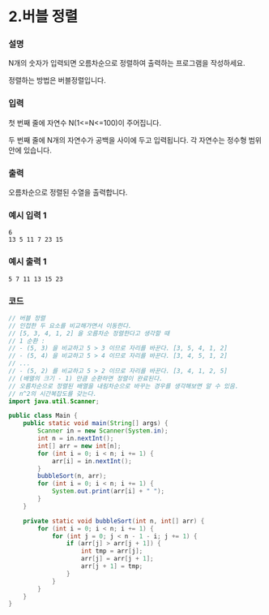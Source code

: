 # 2.버블 정렬

### 설명
N개의 숫자가 입력되면 오름차순으로 정렬하여 출력하는 프로그램을 작성하세요.

정렬하는 방법은 버블정렬입니다.

### 입력
첫 번째 줄에 자연수 N(1<=N<=100)이 주어집니다.

두 번째 줄에 N개의 자연수가 공백을 사이에 두고 입력됩니다. 각 자연수는 정수형 범위 안에 있습니다.

### 출력
오름차순으로 정렬된 수열을 출력합니다.

### 예시 입력 1
```
6
13 5 11 7 23 15
```
### 예시 출력 1
```
5 7 11 13 15 23
```

### 코드
```java
// 버블 정렬
// 인접한 두 요소를 비교해가면서 이동한다.
// [5, 3, 4, 1, 2] 을 오름차순 정렬한다고 생각할 때
// 1 순환 :
// - (5, 3) 을 비교하고 5 > 3 이므로 자리를 바꾼다. [3, 5, 4, 1, 2]
// - (5, 4) 을 비교하고 5 > 4 이므로 자리를 바꾼다. [3, 4, 5, 1, 2]
// ...
// - (5, 2) 를 비교하고 5 > 2 이므로 자리를 바꾼다. [3, 4, 1, 2, 5]
// (배열의 크기 - 1) 만큼 순환하면 정렬이 완료된다.
// 오름차순으로 정렬된 배열을 내림차순으로 바꾸는 경우를 생각해보면 알 수 있음.
// n^2의 시간복잡도를 갖는다.
import java.util.Scanner;

public class Main {
    public static void main(String[] args) {
        Scanner in = new Scanner(System.in);
        int n = in.nextInt();
        int[] arr = new int[n];
        for (int i = 0; i < n; i += 1) {
            arr[i] = in.nextInt();
        }
        bubbleSort(n, arr);
        for (int i = 0; i < n; i += 1) {
            System.out.print(arr[i] + " ");
        }
    }

    private static void bubbleSort(int n, int[] arr) {
        for (int i = 0; i < n; i += 1) {
            for (int j = 0; j < n - 1 - i; j += 1) {
                if (arr[j] > arr[j + 1]) {
                    int tmp = arr[j];
                    arr[j] = arr[j + 1];
                    arr[j + 1] = tmp;
                }
            }
        }
    }
}
```